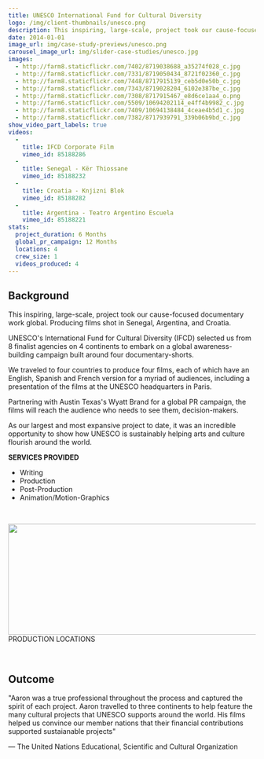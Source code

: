 ```yaml
---
title: UNESCO International Fund for Cultural Diversity
logo: /img/client-thumbnails/unesco.png
description: This inspiring, large-scale, project took our cause-focused documentary work global. Producing films shot in Senegal, Argentina, and Croatia.
date: 2014-01-01
image_url: img/case-study-previews/unesco.png
carousel_image_url: img/slider-case-studies/unesco.jpg
images: 
  - http://farm8.staticflickr.com/7402/8719038688_a35274f028_c.jpg
  - http://farm8.staticflickr.com/7331/8719050434_8721f02360_c.jpg
  - http://farm8.staticflickr.com/7448/8717915139_ceb5d0e50b_c.jpg
  - http://farm8.staticflickr.com/7343/8719028204_6102e387be_c.jpg
  - http://farm8.staticflickr.com/7308/8717915467_e8d6ce1aa4_o.png
  - http://farm6.staticflickr.com/5509/10694202114_e4ff4b9982_c.jpg
  - http://farm8.staticflickr.com/7409/10694138484_4ceae4b5d1_c.jpg
  - http://farm8.staticflickr.com/7382/8717939791_339b06b9bd_c.jpg
show_video_part_labels: true
videos:
  - 
    title: IFCD Corporate Film
    vimeo_id: 85188286 
  - 
    title: Senegal - Kër Thiossane
    vimeo_id: 85188232 
  -
    title: Croatia - Knjizni Blok
    vimeo_id: 85188282 
  -
    title: Argentina - Teatro Argentino Escuela
    vimeo_id: 85188221
stats:
  project_duration: 6 Months
  global_pr_campaign: 12 Months
  locations: 4
  crew_size: 1
  videos_produced: 4
---
```


<h2 class="heading-b heading-major">Background</h2>
<p>This inspiring, large-scale, project took our cause-focused documentary work global. Producing films shot in Senegal, Argentina, and Croatia.</p>
<p>UNESCO's International Fund for Cultural Diversity (IFCD) selected us from 8 finalist agencies on 4 continents to embark on a global awareness-building campaign built around four documentary-shorts. 
</p>
<p>We traveled to four countries to produce four films, each of which have an English, Spanish and French version for a myriad of audiences, including a presentation of the films at the UNESCO headquarters in Paris. </p>
<p>Partnering with Austin Texas's Wyatt Brand for a global PR campaign, the films will reach the audience who needs to see them, decision-makers. 
</p>
<p>As our largest and most expansive project to date, it was an incredible opportunity to show how UNESCO is sustainably helping arts and culture flourish around the world. </p>

<p><strong>SERVICES PROVIDED</strong></p>
<ul class="services_provided">
    <li>Writing</li>
    <li>Production</li>
    <li>Post-Production</li>
    <li>Animation/Motion-Graphics</li>
</ul>


<p>&nbsp;</p>
<div class="text text-center location">
    <img class="full-width" src="../img/case-studies/unesco/locations.png" width="961" height="226" alt="">
    PRODUCTION LOCATIONS
</div>
<p>&nbsp;</p>
<h2 class="heading-b heading-major">Outcome</h2>
<p>"Aaron was a true professional throughout the process and captured the spirit of each project. 
Aaron travelled to three continents to help feature the many cultural projects that UNESCO supports around the world.
His films helped us convince our member nations that their financial contributions supported sustaianable projects"</p>
<p>— The United Nations Educational, Scientific and Cultural Organization</p>